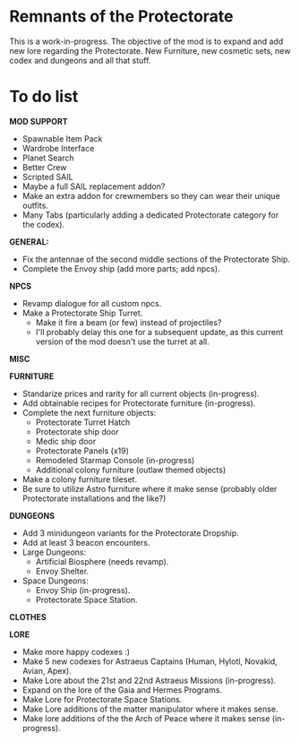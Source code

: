 # Remnants of the Protectorate
This is a work-in-progress. The objective of the mod is to expand and add new lore regarding the Protectorate. New Furniture, new cosmetic sets, new codex and dungeons and all that stuff.

# To do list
__MOD SUPPORT__
- Spawnable Item Pack
- Wardrobe Interface
- Planet Search
- Better Crew
- Scripted SAIL
- Maybe a full SAIL replacement addon?
- Make an extra addon for crewmembers so they can wear their unique outfits.
- Many Tabs (particularly adding a dedicated Protectorate category for the codex).

__GENERAL:__
- Fix the antennae of the second middle sections of the Protectorate Ship.
- Complete the Envoy ship (add more parts; add npcs).

__NPCS__
- Revamp dialogue for all custom npcs.
- Make a Protectorate Ship Turret.
   - Make it fire a beam (or few) instead of projectiles?
   - I'll probably delay this one for a subsequent update, as this current version of the mod doesn't use the turret at all.

__MISC__


__FURNITURE__
- Standarize prices and rarity for all current objects (in-progress).
- Add obtainable recipes for Protectorate furniture (in-progress).
- Complete the next furniture objects:
   - Protectorate Turret Hatch
   - Protectorate ship door
   - Medic ship door
   - Protectorate Panels (x19)
   - Remodeled Starmap Console (in-progress)
   - Additional colony furniture (outlaw themed objects)
- Make a colony furniture tileset.
- Be sure to utilize Astro furniture where it make sense (probably older Protectorate installations and the like?)

__DUNGEONS__
- Add 3 minidungeon variants for the Protectorate Dropship.
- Add at least 3 beacon encounters.
- Large Dungeons:
   - Artificial Biosphere (needs revamp).
   - Envoy Shelter.
- Space Dungeons:
   - Envoy Ship (in-progress).
   - Protectorate Space Station.

__CLOTHES__


__LORE__
- Make more happy codexes :)
- Make 5 new codexes for Astraeus Captains (Human, Hylotl, Novakid, Avian, Apex).
- Make Lore about the 21st and 22nd Astraeus Missions (in-progress).
- Expand on the lore of the Gaia and Hermes Programs.
- Make Lore for Protectorate Space Stations.
- Make Lore additions of the matter manipulator where it makes sense.
- Make lore additions of the the Arch of Peace where it makes sense (in-progress).
